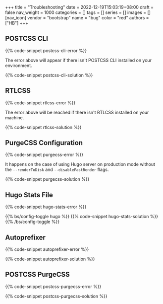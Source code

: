+++
title = "Troubleshooting"
date = 2022-12-19T15:03:19+08:00
draft = false
nav_weight = 1000
categories = []
tags = []
series = []
images = []
[nav_icon]
  vendor = "bootstrap"
  name = "bug"
  color = "red"
authors = ["HB"]
+++

## POSTCSS CLI

{{% code-snippet postcss-cli-error %}}

The error above will appear if there isn't POSTCSS CLI installed on your environment.

{{% code-snippet postcss-cli-solution %}}

## RTLCSS

{{% code-snippet rtlcss-error %}}

The error above will be reached if there isn't RTLCSS installed on your machine.

{{% code-snippet rtlcss-solution %}}

## PurgeCSS Configuration

{{% code-snippet purgecss-error %}}

It happens on the case of using Hugo server on production mode without the `--renderToDisk` and `--disableFastRender` flags.

{{% code-snippet purgecss-solution %}}

## Hugo Stats File

{{% code-snippet hugo-stats-error %}}

{{% bs/config-toggle hugo %}}
{{% code-snippet hugo-stats-solution %}}
{{% /bs/config-toggle %}}

## Autoprefixer

{{% code-snippet autoprefixer-error %}}

{{% code-snippet autoprefixer-solution %}}

## POSTCSS PurgeCSS

{{% code-snippet postcss-purgecss-error %}}

{{% code-snippet postcss-purgecss-solution %}}
